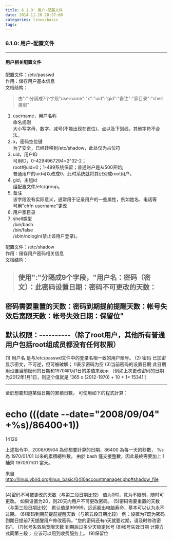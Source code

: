 ```yaml
---
title: 6.1.0: 用户-配置文件
date: 2014-11-20 20:37:00
categories: linux/basic
tags:
---
```

### 6.1.0: 用户-配置文件

----

#### 用户相关配置文件  

配置文件：/etc/passwd  
作用：储存用户基本信息  
文档结构：  
> 由":" 分隔成7个字段"username":"x":"uid":"gid":"备注":"家目录":"shell类型"
1. username，用户名称  
  命名规则  
大小写字母、数字、减号(不能出现在首位)、点以及下划线，其他字符不合法。
2. x，密码空位键  
为了安全，已经转移到/etc/shadow，此处仅为占位符
3. uid，用户ID   
可用ID，0-4294967294=2^32-2；  
root的uid=0；1-499系统保留；普通账户是从500开始;  
普通用户的uid可以改成0，此时系统就将其识别成root用户。
4. gid，主组id  
组配置文件/etc/group。
5. 备注  
该字段没有实际意义，通常用于记录用户的一些属性，例如姓名、电话等  
可用"chfn username"更改
6. 用户家目录
7. shell类型  
/bin/bash   
/bin/false  
/sbin/nologin(禁止该用户登录)。

配置文件：/etc/shadow  
作用：储存用户密码相关信息  
文档结构：  
> ## 使用":"分隔成9个字段，"用户名：密码（密文）：此密码设置日期：密码不可更改的天数：
## 密码需要重置的天数：密码到期提前提醒天数：帐号失效后宽限天数：帐号失效日期：保留位"
## 默认权限：----------（除了root用户，其他所有普通用户包括root组成员都没有任何权限）
(1) 用户名
是与/etc/passwd文件中的登录名相一致的用户账号。
(2) 密码
已加密显示密文，不可逆，但可被破解；
!!表示密码为空
(3)当前密码的设置日期
此日期用设置当前密码的日期和1970年1月1日的差值来表示
（例如上次更改密码的日期为2012年1月1日，则这个值就是 '365 x (2012-1970) + 10 + 1= 15341'）
***********************************************************************************
至於想要知道某個日期的累積日數， 可使用如下的程式計算：
# echo $(($(date --date="2008/09/04" +%s)/86400+1))
14126

上述指令中，2008/09/04 為你想要計算的日期，86400 為每一天的秒數， %s 為 1970/01/01 以來的累積總秒數。 由於 bash 僅支援整數，因此最終需要加上 1 補齊 1970/01/01 當天。

来自 <http://linux.vbird.org/linux_basic/0410accountmanager.php#shadow_file>
************************************************************************************
(4)密码不可被更改的天数（与第三段日期比较）
值为0时，意为不限制，随时可更改。
如果设置为20，则20天内用户不可更改密码。
(5)密码需要重置的天数（与第三段日期比较）
默认值是99999，远远超出电脑寿命，基本可以认为永不过期。
(6)密码到期前提前提醒天数（与第五段日期比较）
例：设置为7既为密码到期日提前7天提醒用户修改密码，"您的密码还有n天就要过期，请及时修改密码"。
(7)帐号失效后宽限天数
到期后过多少天锁定帐号
(8)帐号失效日期
计算方式同第三段；
应该可以用到收费服务上。
(9)保留位
